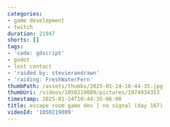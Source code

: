 ```yaml
---
categories:
- game development
- twitch
duration: 21947
shorts: []
tags:
- 'code: gdscript'
- godot
- lost contact
- 'raided by: stevieraedrawn'
- 'raiding: FreshWaterFern'
thumbPath: /assets/thumbs/2025-01-24-16-44-35.jpg
thumbUri: /videos/1050219089/pictures/1974934353
timestamp: 2025-01-24T10:44:35-06:00
title: escape room game dev | no signal (day 167)
videoId: '1050219089'
---
```

